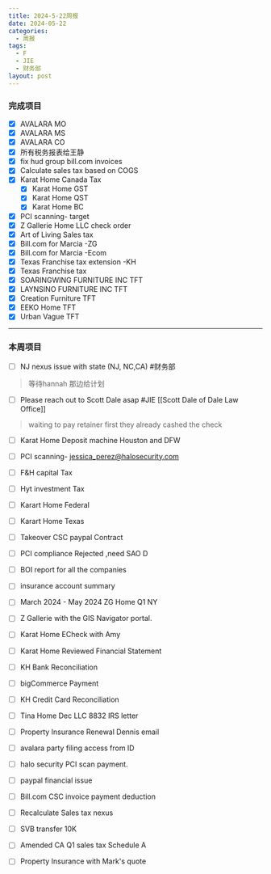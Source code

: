 ```yaml
---
title: 2024-5-22周报
date: 2024-05-22
categories:
  - 周报
tags:
  - F
  - JIE
  - 财务部
layout: post
---
```


### 完成项目  
- [x] AVALARA MO
- [x] AVALARA MS
- [x] AVALARA CO
- [x] 所有税务报表给王静
- [x] fix hud group bill.com invoices
- [x] Calculate sales tax based on COGS
- [x]  Karat Home Canada Tax
	- [x] Karat Home GST
	- [x] Karat Home QST
	- [x] Karat Home BC
- [x] PCI scanning- target
- [x] Z Gallerie Home LLC check order
- [x] Art of Living Sales tax
- [x] Bill.com for Marcia -ZG
- [x] Bill.com for Marcia -Ecom
- [x] Texas Franchise tax extension -KH
- [x] Texas Franchise tax
- [x] SOARINGWING FURNITURE INC TFT
- [x] LAYNSINO FURNITURE INC TFT
- [x] Creation Furniture TFT
- [x] EEKO Home TFT
- [x] Urban Vague TFT
---
### 本周项目


- [ ] NJ nexus issue with state (NJ, NC,CA)  #财务部 
> 等待hannah 那边给计划  
- [ ] Please reach out to Scott Dale asap #JIE    [[Scott Dale of Dale Law Office]]    
> waiting to pay retainer first
> they already cashed the check
- [ ] Karat Home Deposit machine Houston and DFW
- [ ] PCI scanning- jessica_perez@halosecurity.com
- [ ] F&H capital Tax
- [ ] Hyt investment Tax
- [ ] Karart Home Federal 
- [ ] Karart Home Texas 
- [ ] Takeover CSC paypal Contract
- [ ] PCI compliance Rejected ,need SAO D
- [ ] BOI report for all the companies
- [ ] insurance account summary
- [ ] March 2024 - May 2024 ZG Home Q1 NY
- [ ] Z Gallerie with the GIS Navigator portal.
- [ ] Karat Home ECheck with Amy 
- [ ] Karat Home Reviewed Financial Statement
- [ ] KH Bank Reconciliation
- [ ] bigCommerce Payment
- [ ] KH Credit Card Reconciliation
- [ ] Tina Home Dec LLC 8832 IRS letter
- [ ] Property Insurance Renewal Dennis email
- [ ] avalara party filing access from ID 
- [ ] halo security PCI scan payment.
- [ ] paypal financial issue
- [ ] Bill.com CSC invoice payment deduction
- [ ] Recalculate Sales tax nexus
- [ ] SVB transfer 10K
- [ ] Amended CA Q1 sales tax Schedule A
- [ ] Property Insurance with Mark's quote
















































































































































































































































